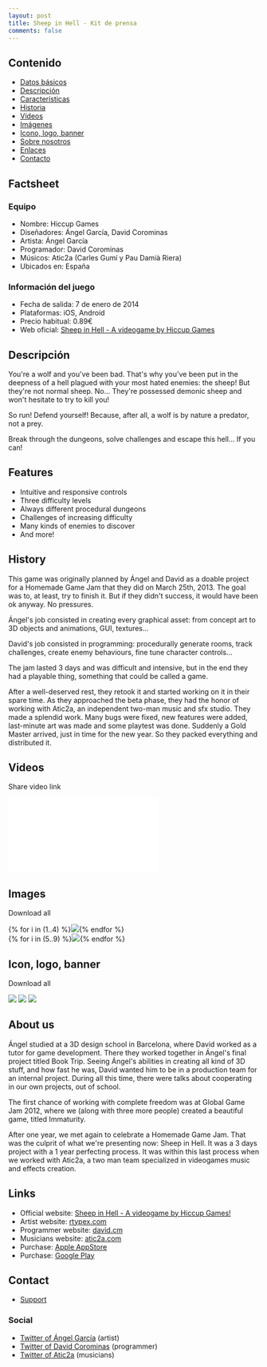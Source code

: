 ```yaml
---
layout: post
title: Sheep in Hell - Kit de prensa
comments: false
---
```


Contenido
---------

<ul class="listing">
  <li><i class="icon icon-chevron-right"></i><a href="#factsheet">Datos básicos</a></li>
  <li><i class="icon icon-chevron-right"></i><a href="#description">Descripción</a></li>
  <li><i class="icon icon-chevron-right"></i><a href="#features">Características</a></li>
  <li><i class="icon icon-chevron-right"></i><a href="#history">Historia</a></li>
  <li><i class="icon icon-chevron-right"></i><a href="#videos">Vídeos</a></li>
  <li><i class="icon icon-chevron-right"></i><a href="#images">Imágenes</a></li>
  <li><i class="icon icon-chevron-right"></i><a href="#logos">Icono, logo, banner</a></li>
  <li><i class="icon icon-chevron-right"></i><a href="#aboutus">Sobre nosotros</a></li>
  <li><i class="icon icon-chevron-right"></i><a href="#links">Enlaces</a></li>
  <li><i class="icon icon-chevron-right"></i><a href="#contact">Contacto</a></li>
</ul>

<a id="factsheet"></a>
Factsheet
---------

<p>
	<h3>Equipo</h3>
	<ul class="listing">
	  <li>Nombre: Hiccup Games</li>
	  <li>Diseñadores: Ángel García, David Corominas</li>
	  <li>Artista: Ángel García</li>
	  <li>Programador: David Corominas</li>
	  <li>Músicos: Atic2a (Carles Gumí y Pau Damià Riera)</li>
	  <li>Ubicados en: España</li>
	</ul>
</p>

<p>
	<h3>Información del juego</h3>
	<ul class="listing">
	  <li>Fecha de salida: 7 de enero de 2014</li>
	  <li>Plataformas: iOS, Android</li>
	  <li>Precio habitual: 0.89€</li>
	  <li>Web oficial: <a href="http://david.cm/landing/sheepinhell">Sheep in Hell - A videogame by Hiccup Games</a></li>
	</ul>
</p>

<a id="description"></a>
Descripción
-----------

You're a wolf and you've been bad. That's why you've been put in the deepness of a hell plagued with your most hated enemies: the sheep! But they're not normal sheep. No... They're possessed demonic sheep and won't hesitate to try to kill you!

So run! Defend yourself! Because, after all, a wolf is by nature a predator, not a prey.

Break through the dungeons, solve challenges and escape this hell... If you can!

<a id="features"></a>
Features
--------

<ul class="listing">
  <li><i class="icon icon-ok"></i>Intuitive and responsive controls</li>
  <li><i class="icon icon-ok"></i>Three difficulty levels</li>
  <li><i class="icon icon-ok"></i>Always different procedural dungeons</li>
  <li><i class="icon icon-ok"></i>Challenges of increasing difficulty</li>
  <li><i class="icon icon-ok"></i>Many kinds of enemies to discover</li>
  <li><i class="icon icon-ok"></i>And more!</li>
</ul>

<a id="history"></a>
History
-------

This game was originally planned by Ángel and David as a doable project for a Homemade Game Jam that they did on March 25th, 2013. The goal was to, at least, try to finish it. But if they didn't success, it would have been ok anyway. No pressures.

Ángel's job consisted in creating every graphical asset: from concept art to 3D objects and animations, GUI, textures...

David's job consisted in programming: procedurally generate rooms, track challenges, create enemy behaviours, fine tune character controls...

The jam lasted 3 days and was difficult and intensive, but in the end they had a playable thing, something that could be called a game.

After a well-deserved rest, they retook it and started working on it in their spare time. As they approached the beta phase, they had the honor of working with Atic2a, an independent two-man music and sfx studio. They made a splendid work. Many bugs were fixed, new features were added, last-minute art was made and some playtest was done. Suddenly a Gold Master arrived, just in time for the new year. So they packed everything and distributed it.

<a id="videos"></a>
Videos
------

Share video link <a href="http://youtu.be/6wIvIz8m40s"><i class="icon icon-external-link"></i></a>

<iframe id="video" frameborder="0" src="//www.youtube-nocookie.com/embed/6wIvIz8m40s?rel=0" allowfullscreen></iframe>

<a id="images"></a>
Images
------

Download all <a href="sheepinhell_contents/screenshots.zip"><i class="icon icon-download-alt"></i></a>

<section class="gallery">
{% for i in (1..4) %}<a href="sheepinhell_contents/screenshot{{ i }}.png"><img src="sheepinhell_contents/screenshot{{ i }}.png"></a>{% endfor %}
</section>
<section class="minigallery">
{% for i in (5..9) %}<a href="sheepinhell_contents/screenshot{{ i }}.png"><img src="sheepinhell_contents/screenshot{{ i }}.png"></a>{% endfor %}
</section>

<a id="logos"></a>
Icon, logo, banner
------------------

Download all <a href="sheepinhell_contents/logos.zip"><i class="icon icon-download-alt"></i></a>

<section class="gallery">
<a href="sheepinhell_contents/icon.png"><img src="sheepinhell_contents/icon.png"></a>
<a href="sheepinhell_contents/logo.png"><img src="sheepinhell_contents/logo.png"></a>
<a href="sheepinhell_contents/banner.png"><img src="sheepinhell_contents/banner.png"></a>
</section>

<a id="aboutus"></a>
About us
--------

Ángel studied at a 3D design school in Barcelona, where David worked as a tutor for game development. There they worked together in Ángel's final project titled Book Trip. Seeing Ángel's abilities in creating all kind of 3D stuff, and how fast he was, David wanted him to be in a production team for an internal project. During all this time, there were talks about cooperating in our own projects, out of school.

The first chance of working with complete freedom was at Global Game Jam 2012, where we (along with three more people) created a beautiful game, titled Immaturity.

After one year, we met again to celebrate a Homemade Game Jam. That was the culprit of what we're presenting now: Sheep in Hell. It was a 3 days project with a 1 year perfecting process. It was within this last process when we worked with Atic2a, a two man team specialized in videogames music and effects creation.

<a id="links"></a>
Links
-----

<ul class="listing">
  <li><i class="icon icon-external-link"></i>Official website: <a href="http://www.david.cm/landing/sheepinhell">Sheep in Hell - A videogame by Hiccup Games!</a></li>
  <li><i class="icon icon-external-link"></i>Artist website: <a href="http://www.rtypex.com">rtypex.com</a></li>
  <li><i class="icon icon-external-link"></i>Programmer website: <a href="http://www.david.cm">david.cm</a></li>
  <li><i class="icon icon-external-link"></i>Musicians website: <a href="http://www.atic2a.com">atic2a.com</a></li>
  <li><i class="icon icon-external-link"></i>Purchase: <a href="https://itunes.apple.com/us/app/sheep-in-hell/id788371896?mt=8">Apple AppStore</a></li>
  <li><i class="icon icon-external-link"></i>Purchase: <a href="https://play.google.com/store/apps/details?id=cm.david.sheepinhell">Google Play</a></li>
</ul>

<a id="contact"></a>
Contact
-------

<ul class="listing">
  <li><a href="http://david.cm/support">Support</a></li>
</ul>

<h3>Social</h3>

<ul class="listing">
  <li><i class="icon icon-twitter"></i><a href="https://twitter.com/rtypex">Twitter of Ángel García</a> (artist)</li>
  <li><i class="icon icon-twitter"></i><a href="https://twitter.com/tmdchi">Twitter of David Corominas</a> (programmer)</li>
  <li><i class="icon icon-twitter"></i><a href="https://twitter.com/atic2a">Twitter of Atic2a</a> (musicians)</li>
</ul>
